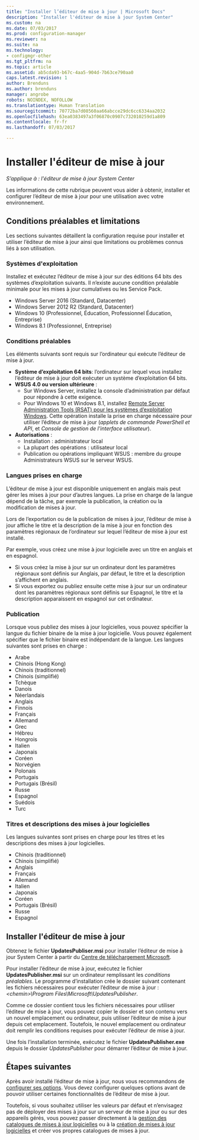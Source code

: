 ```yaml
---
title: "Installer l’éditeur de mise à jour | Microsoft Docs"
description: "Installer l'éditeur de mise à jour System Center"
ms.custom: na
ms.date: 07/03/2017
ms.prod: configuration-manager
ms.reviewer: na
ms.suite: na
ms.technology:
- configmgr-other
ms.tgt_pltfrm: na
ms.topic: article
ms.assetid: ab5cda93-b67c-4aa5-904d-7b63ce790aa0
caps.latest.revision: 1
author: Brenduns
ms.author: brenduns
manager: angrobe
robots: NOINDEX, NOFOLLOW
ms.translationtype: Human Translation
ms.sourcegitcommit: 70772ba7d08560aa66abcce29dc6cc6334aa2032
ms.openlocfilehash: 63ea0383497a3f06870c0907c732010259d1a809
ms.contentlocale: fr-fr
ms.lasthandoff: 07/03/2017

---
```

# <a name="install-updates-publisher"></a>Installer l'éditeur de mise à jour

*S’applique à : l'éditeur de mise à jour System Center*

Les informations de cette rubrique peuvent vous aider à obtenir, installer et configurer l’éditeur de mise à jour pour une utilisation avec votre environnement.


## <a name="prerequisites-and-limitations"></a>Conditions préalables et limitations
Les sections suivantes détaillent la configuration requise pour installer et utiliser l’éditeur de mise à jour ainsi que limitations ou problèmes connus liés à son utilisation.

### <a name="operating-systems"></a>Systèmes d'exploitation
Installez et exécutez l’éditeur de mise à jour sur des éditions 64 bits des systèmes d’exploitation suivants. Il n’existe aucune condition préalable minimale pour les mises à jour cumulatives ou les Service Pack.

-   Windows Server 2016 (Standard, Datacenter)
-   Windows Server 2012 R2 (Standard, Datacenter)
-   Windows 10 (Professionnel, Éducation, Professionnel Éducation, Entreprise)
-   Windows 8.1 (Professionnel, Entreprise)

### <a name="prerequisites"></a>Conditions préalables
Les éléments suivants sont requis sur l’ordinateur qui exécute l’éditeur de mise à jour.

-   **Système d’exploitation 64 bits**: l’ordinateur sur lequel vous installez l’éditeur de mise à jour doit exécuter un système d’exploitation 64 bits.
-   **WSUS 4.0 ou version ultérieure** :
    -   Sur Windows Server, installez la console d’administration par défaut pour répondre à cette exigence.
    -   Pour Windows 10 et Windows 8.1, installez [Remote Server Administration Tools (RSAT) pour les systèmes d’exploitation Windows](https://support.microsoft.com/help/2693643/remote-server-administration-tools-rsat-for-windows-operating-systems). Cette opération installe la prise en charge nécessaire pour utiliser l’éditeur de mise à jour (*applets de commande PowerShell et API*, et *Console de gestion de l’interface utilisateur*).
-   **Autorisations** :
    -   Installation : administrateur local
    -   La plupart des opérations : utilisateur local
    -   Publication ou opérations impliquant WSUS : membre du groupe Administrateurs WSUS sur le serveur WSUS.

### <a name="supported-languages"></a>Langues prises en charge
L’éditeur de mise à jour est disponible uniquement en anglais mais peut gérer les mises à jour pour d’autres langues. La prise en charge de la langue dépend de la tâche, par exemple la publication, la création ou la modification de mises à jour.

Lors de l’exportation ou de la publication de mises à jour, l’éditeur de mise à jour affiche le titre et la description de la mise à jour en fonction des paramètres régionaux de l’ordinateur sur lequel l’éditeur de mise à jour est installé.

Par exemple, vous créez une mise à jour logicielle avec un titre en anglais et en espagnol.

-   Si vous créez la mise à jour sur un ordinateur dont les paramètres régionaux sont définis sur Anglais, par défaut, le titre et la description s’affichent en anglais.
-   Si vous exportez ou publiez ensuite cette mise à jour sur un ordinateur dont les paramètres régionaux sont définis sur Espagnol, le titre et la description apparaissent en espagnol sur cet ordinateur.

### <a name="publishing"></a>Publication
Lorsque vous publiez des mises à jour logicielles, vous pouvez spécifier la langue du fichier binaire de la mise à jour logicielle. Vous pouvez également spécifier que le fichier binaire est indépendant de la langue. Les langues suivantes sont prises en charge :

-   Arabe
-   Chinois (Hong Kong)
-   Chinois (traditionnel)
-   Chinois (simplifié)
-   Tchèque
-   Danois
-   Néerlandais
-   Anglais
-   Finnois
-   Français
-   Allemand
-   Grec
-   Hébreu
-   Hongrois
-   Italien
-   Japonais
-   Coréen
-   Norvégien
-   Polonais
-   Portugais
-   Portugais (Brésil)
-   Russe
-   Espagnol
-   Suédois
-   Turc

### <a name="software-update-titles-and-descriptions"></a>Titres et descriptions des mises à jour logicielles
Les langues suivantes sont prises en charge pour les titres et les descriptions des mises à jour logicielles.

-   Chinois (traditionnel)
-   Chinois (simplifié)
-   Anglais
-   Français
-   Allemand
-   Italien
-   Japonais
-   Coréen
-   Portugais (Brésil)
-   Russe
-   Espagnol



## <a name="install-updates-publisher"></a>Installer l'éditeur de mise à jour
Obtenez le fichier **UpdatesPubliser.msi** pour installer l’éditeur de mise à jour System Center à partir du [Centre de téléchargement Microsoft](https://go.microsoft.com/fwlink/?linkid=847967).

Pour installer l’éditeur de mise à jour, exécutez le fichier **UpdatesPublisher.msi** sur un ordinateur remplissant les *conditions préalables*. Le programme d’installation crée le dossier suivant contenant les fichiers nécessaires pour exécuter l’éditeur de mise à jour : *&lt;chemin&gt;\Program Files\Microsoft\UpdatesPublisher*.

Comme ce dossier contient tous les fichiers nécessaires pour utiliser l’éditeur de mise à jour, vous pouvez copier le dossier et son contenu vers un nouvel emplacement ou ordinateur, puis utiliser l’éditeur de mise à jour depuis cet emplacement. Toutefois, le nouvel emplacement ou ordinateur doit remplir les conditions requises pour exécuter l’éditeur de mise à jour.

Une fois l’installation terminée, exécutez le fichier **UpdatesPublisher.exe** depuis le dossier *UpdatesPublisher* pour démarrer l’éditeur de mise à jour.

## <a name="next-steps"></a>Étapes suivantes
 Après avoir installé l’éditeur de mise à jour, nous vous recommandons de [configurer ses options](updates-publisher-options.md). Vous devez configurer quelques options avant de pouvoir utiliser certaines fonctionnalités de l’éditeur de mise à jour.

 Toutefois, si vous souhaitez utiliser les valeurs par défaut et n’envisagez pas de déployer des mises à jour sur un serveur de mise à jour ou sur des appareils gérés, vous pouvez passer directement à la [gestion des catalogues de mises à jour logicielles](updates-publisher-catalogs.md) ou à la [création de mises à jour logicielles](create-updates-with-updates-publisher.md) et créer vos propres catalogues de mises à jour.



